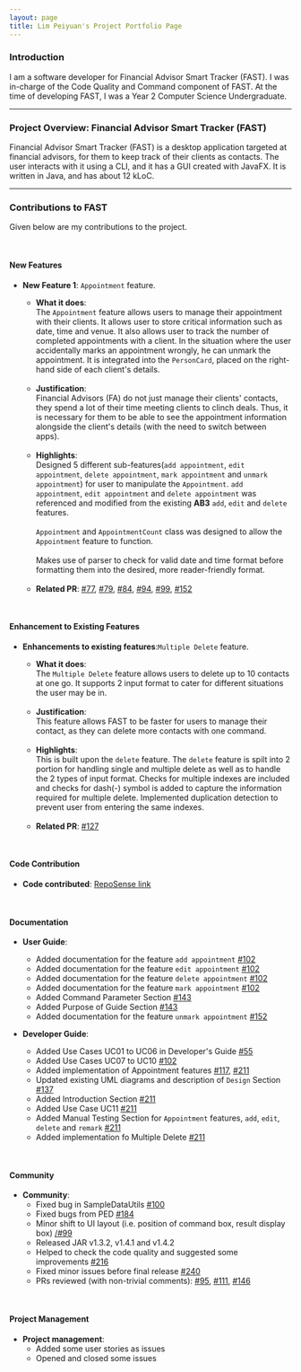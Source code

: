 ```yaml
---
layout: page
title: Lim Peiyuan's Project Portfolio Page
---
```

### Introduction

I am a software developer for Financial Advisor Smart Tracker (FAST). I was in-charge of the Code Quality and Command component of FAST.
At the time of developing FAST, I was a Year 2 Computer Science Undergraduate.

---

### Project Overview: Financial Advisor Smart Tracker (FAST)

Financial Advisor Smart Tracker (FAST) is a desktop application targeted at financial advisors, for
them to keep track of their clients as contacts. The user interacts with it using a CLI, and it has a GUI created with
JavaFX. It is written in Java, and has about 12 kLoC.

---

### Contributions to FAST

Given below are my contributions to the project.

<br>

#### New Features

* **New Feature 1**: `Appointment` feature.
  * **What it does**:<br>
  The `Appointment` feature allows users to manage their appointment with their clients. 
  It allows user to store critical information such as date, time and venue.
  It also allows user to track the number of completed appointments with a client.
  In the situation where the user accidentally marks an appointment wrongly, he can unmark the appointment.
  It is integrated into the `PersonCard`, placed on the right-hand side of each client's details. 
  
  <br>
  
  * **Justification**: <br>
  Financial Advisors (FA) do not just manage their clients' contacts, they spend a lot of their time meeting clients to clinch deals.
  Thus, it is necessary for them to be able to see the appointment information alongside the client's details (with the need to switch between apps).

  <br>

  * **Highlights**: <br>
  Designed 5 different sub-features(`add appointment`, `edit appointment`, `delete appointment`, `mark appointment` and `unmark appointment`) 
  for user to manipulate the `Appointment`. 
  `add appointment`, `edit appointment` and `delete appointment` was referenced and modified from the existing **AB3** `add`, `edit` and `delete` features.
  <br> <br> `Appointment` and `AppointmentCount` class was designed to allow the `Appointment` feature to function.
  <br> <br> Makes use of parser to check for valid date and time format before formatting them into the desired, more reader-friendly format.
  
  <br> 
  
  * **Related PR**: [\#77](https://github.com/AY2122S1-CS2103T-T09-4/tp/pull/77), [\#79](https://github.com/AY2122S1-CS2103T-T09-4/tp/pull/79),
    [\#84](https://github.com/AY2122S1-CS2103T-T09-4/tp/pull/84), [\#94](https://github.com/AY2122S1-CS2103T-T09-4/tp/pull/94),
    [\#99](https://github.com/AY2122S1-CS2103T-T09-4/tp/pull/99), [\#152](https://github.com/AY2122S1-CS2103T-T09-4/tp/pull/152)

<br>

#### Enhancement to Existing Features

* **Enhancements to existing features**:`Multiple Delete` feature.
  * **What it does**:<br>
  The `Multiple Delete` feature allows users to delete up to 10 contacts at one go. 
  It supports 2 input format to cater for different situations the user may be in.
  
  <br>

  * **Justification**: <br>
  This feature allows FAST to be faster for users to manage their contact, as they can delete more contacts with one command.
  
  <br>

  * **Highlights**: <br>
  This is built upon the `delete` feature. The `delete` feature is spilt into 2 portion for handling single and multiple delete as well as to handle the 2 types of input format. 
  Checks for multiple indexes are included and checks for dash(-) symbol is added to capture the information required for multiple delete.
  Implemented duplication detection to prevent user from entering the same indexes.

  <br> 

  * **Related PR**: [\#127](https://github.com/AY2122S1-CS2103T-T09-4/tp/pull/127)

<br>
  
#### Code Contribution

* **Code contributed**: [RepoSense link](https://nus-cs2103-ay2122s1.github.io/tp-dashboard/?search=t09&sort=groupTitle&sortWithin=title&timeframe=commit&mergegroup=&groupSelect=groupByRepos&breakdown=true&checkedFileTypes=docs~functional-code~test-code~other&since=2021-09-17&tabOpen=true&tabType=authorship&tabAuthor=Py0000&tabRepo=AY2122S1-CS2103T-T09-4%2Ftp%5Bmaster%5D&authorshipIsMergeGroup=false&authorshipFileTypes=docs~functional-code~test-code&authorshipIsBinaryFileTypeChecked=false)
    
<br>

#### Documentation

* **User Guide**:
  * Added documentation for the feature `add appointment` [\#102](https://github.com/AY2122S1-CS2103T-T09-4/tp/pull/102)
  * Added documentation for the feature `edit appointment` [\#102](https://github.com/AY2122S1-CS2103T-T09-4/tp/pull/102)
  * Added documentation for the feature `delete appointment` [\#102](https://github.com/AY2122S1-CS2103T-T09-4/tp/pull/102)
  * Added documentation for the feature `mark appointment` [\#102](https://github.com/AY2122S1-CS2103T-T09-4/tp/pull/102)
  * Added Command Parameter Section [\#143](https://github.com/AY2122S1-CS2103T-T09-4/tp/pull/143)
  * Added Purpose of Guide Section [\#143](https://github.com/AY2122S1-CS2103T-T09-4/tp/pull/143)
  * Added documentation for the feature `unmark appointment` [\#152](https://github.com/AY2122S1-CS2103T-T09-4/tp/pull/152)


* **Developer Guide**:
  * Added Use Cases UC01 to UC06 in Developer's Guide [\#55](https://github.com/AY2122S1-CS2103T-T09-4/tp/pull/55)
  * Added Use Cases UC07 to UC10  [\#102](https://github.com/AY2122S1-CS2103T-T09-4/tp/pull/102)
  * Added implementation of Appointment features [\#117](https://github.com/AY2122S1-CS2103T-T09-4/tp/pull/117), [\#211](https://github.com/AY2122S1-CS2103T-T09-4/tp/pull/211)
  * Updated existing UML diagrams and description of `Design` Section [\#137](https://github.com/AY2122S1-CS2103T-T09-4/tp/pull/137)
  * Added Introduction Section [\#211](https://github.com/AY2122S1-CS2103T-T09-4/tp/pull/211)
  * Added Use Case UC11 [\#211](https://github.com/AY2122S1-CS2103T-T09-4/tp/pull/211)
  * Added Manual Testing Section for `Appointment` features, `add`, `edit`, `delete` and `remark` [\#211](https://github.com/AY2122S1-CS2103T-T09-4/tp/pull/211)
  * Added implementation fo Multiple Delete [\#211](https://github.com/AY2122S1-CS2103T-T09-4/tp/pull/211)

<br>

#### Community

* **Community**:
    * Fixed bug in SampleDataUtils [\#100](https://github.com/AY2122S1-CS2103T-T09-4/tp/pull/100)
    * Fixed bugs from PED [\#184](https://github.com/AY2122S1-CS2103T-T09-4/tp/pull/184)
    * Minor shift to UI layout (i.e. position of command box, result display box) [/#99](https://github.com/AY2122S1-CS2103T-T09-4/tp/pull/99)
    * Released JAR v1.3.2, v1.4.1 and v1.4.2
    * Helped to check the code quality and suggested some improvements [\#216](https://github.com/AY2122S1-CS2103T-T09-4/tp/pull/216)
    * Fixed minor issues before final release [\#240](https://github.com/AY2122S1-CS2103T-T09-4/tp/pull/240)
    * PRs reviewed (with non-trivial comments): [\#95](https://github.com/AY2122S1-CS2103T-T09-4/tp/pull/95),
      [\#111](https://github.com/AY2122S1-CS2103T-T09-4/tp/pull/111), [\#146](https://github.com/AY2122S1-CS2103T-T09-4/tp/pull/146)

<br>

#### Project Management

* **Project management**:
    * Added some user stories as issues
    * Opened and closed some issues 

